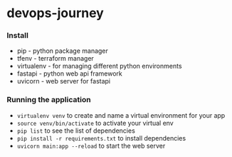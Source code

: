 # devops-journey

### Install

- pip - python package manager
- tfenv - terraform manager
- virtualenv - for managing different python environments
- fastapi - python web api framework
- uvicorn - web server for fastapi


### Running the application

- `virtualenv venv` to create and name a virtual environment for your app
- `source venv/bin/activate` to activate your virtual env
- `pip list` to see the list of dependencies
- `pip install -r requirements.txt` to install dependencies
- `uvicorn main:app --reload` to start the web server
